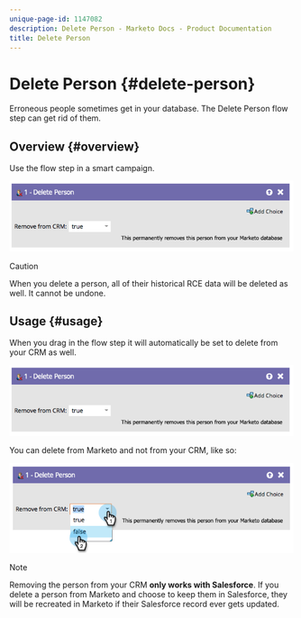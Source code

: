 ```yaml
---
unique-page-id: 1147082
description: Delete Person - Marketo Docs - Product Documentation
title: Delete Person
---
```


# Delete Person {#delete-person}

Erroneous people sometimes get in your database. The Delete Person flow step can get rid of them.

## Overview {#overview}

Use the flow step in a smart campaign.

![](assets/one-4.png)

>[!CAUTION]
>
>When you delete a person, all of their historical RCE data will be deleted as well. It cannot be undone.

## Usage {#usage}

When you drag in the flow step it will automatically be set to delete from your CRM as well.

![](assets/two-4.png)

You can delete from Marketo and not from your CRM, like so:

![](assets/three-3.png)

>[!NOTE]
>
>Removing the person from your CRM **only works with Salesforce**. If you delete a person from Marketo and choose to keep them in Salesforce, they will be recreated in Marketo if their Salesforce record ever gets updated.


